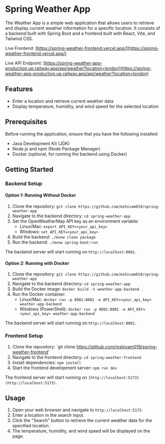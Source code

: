 
# Spring Weather App

The Weather App is a simple web application that allows users to retrieve and display current weather information for a specific location. It consists of a backend built with Spring Boot and a frontend built with React, Vite, and Tailwind CSS.

Live Frontend: [https://spring-weather-frontend.vercel.app/](https://spring-weather-frontend.vercel.app/)

Live API Endpoint: [https://spring-weather-app-production.up.railway.app/api/weather?location=london](https://spring-weather-app-production.up.railway.app/api/weather?location=london)

## Features

- Enter a location and retrieve current weather data
- Display temperature, humidity, and wind speed for the selected location

## Prerequisites

Before running the application, ensure that you have the following installed:

- Java Development Kit (JDK)
- Node.js and npm (Node Package Manager)
- Docker (optional, for running the backend using Docker)

## Getting Started

### Backend Setup

#### Option 1: Running Without Docker

1. Clone the repository: `git clone https://github.com/mshivam019/spring-weather-app`
2. Navigate to the backend directory: `cd spring-weather-app`
3. Set the OpenWeatherMap API key as an environment variable:
   - Linux/Mac: `export API_KEY=<your_api_key>`
   - Windows: `set API_KEY=<your_api_key>`
4. Build the backend: `./mvnw clean package`
5. Run the backend: `./mvnw spring-boot:run`

The backend server will start running on `http://localhost:8081`.

#### Option 2: Running with Docker

1. Clone the repository: `git clone https://github.com/mshivam019/spring-weather-app`
2. Navigate to the backend directory: `cd spring-weather-app`
3. Build the Docker image: `docker build -t weather-app-backend .`
4. Run the Docker container:
   - Linux/Mac: `docker run -p 8081:8081 -e API_KEY=<your_api_key> weather-app-backend`
   - Windows (PowerShell): `docker run -p 8081:8081 -e API_KEY=<your_api_key> weather-app-backend`

The backend server will start running on `http://localhost:8081`.

### Frontend Setup
1. Clone the repository: `git clone https://github.com/mshivam019/spring-weather-frontend' 
2. Navigate to the frontend directory: `cd spring-weather-frontend`
3. Install dependencies: `npm install`
4. Start the frontend development server: `npm run dev`

The frontend server will start running on `[http://localhost:5173](http://localhost:5173)`.

## Usage

1. Open your web browser and navigate to `http://localhost:5173`.
2. Enter a location in the search input.
3. Click the "Search" button to retrieve the current weather data for the specified location.
4. The temperature, humidity, and wind speed will be displayed on the page.

